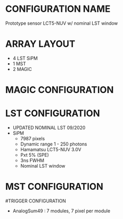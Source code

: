 # CONFIGURATION NAME
Prototype sensor LCT5-NUV w/ nominal LST window
# ARRAY LAYOUT
- 4 LST SiPM
- 1 MST
- 2 MAGIC
# MAGIC CONFIGURATION
# LST CONFIGURATION
- UPDATED NOMINAL LST 09/2020
- SiPM
    - 7987 pixels
    - Dynamic range 1 - 250 photons
    - Hamamatsu LCT5-NUV 3.0V
    - Pxt 5% (SPE)
    - 3ns FWHM
    - Nominal LST window
# MST CONFIGURATION
#TRIGGER CONFIGURATION
- AnalogSum49 : 7 modules, 7 pixel per module
